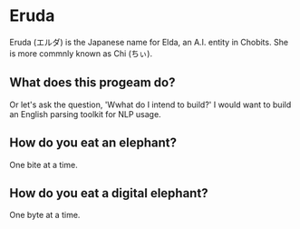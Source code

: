# Eruda
Eruda (エルダ) is the Japanese name for Elda, an A.I. entity in Chobits. She is more commnly known as Chi (ちぃ).

## What does this progeam do?
Or let's ask the question, 'Wwhat do I intend to build?'
I would want to build an English parsing toolkit for NLP usage.

## How do you eat an elephant?
One bite at a time.

## How do you eat a digital elephant?
One byte at a time.
